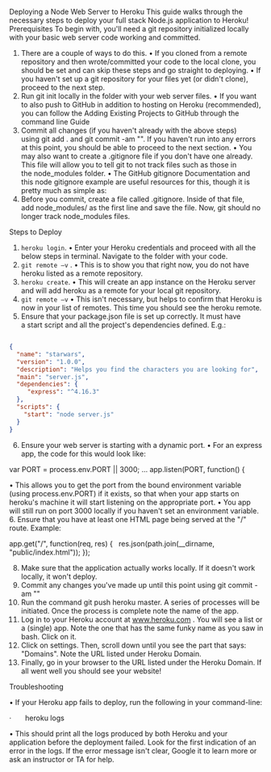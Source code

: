 Deploying a Node Web Server to Heroku
This guide walks through the necessary steps to deploy your full stack Node.js application to Heroku!
Prerequisites
To begin with, you'll need a git repository initialized locally with your basic web server code working and committed.

1. There are a couple of ways to do this.
• If you cloned from a remote repository and then wrote/committed your code to the local clone, you should be set and can skip these steps and go straight to deploying.
• If you haven't set up a git repository for your files yet (or didn't clone), proceed to the next step.
2. Run git init locally in the folder with your web server files.
• If you want to also push to GitHub in addition to hosting on Heroku (recommended), you can follow the Adding Existing Projects to GitHub through the command line Guide
3. Commit all changes (if you haven't already with the above steps) using git add . and git commit -am "<message>". If you haven't run into any errors at this point, you should be able to proceed to the next section.
• You may also want to create a .gitignore file if you don't have one already. This file will allow you to tell git to not track files such as those in the node_modules folder.
• The GitHub gitignore Documentation and this node gitignore example are useful resources for this, though it is pretty much as simple as:
1. Before you commit, create a file called .gitignore. Inside of that file, add node_modules/ as the first line and save the file. Now, git should no longer track node_modules files.

Steps to Deploy

1. `heroku login`.
• Enter your Heroku credentials and proceed with all the below steps in terminal. Navigate to the folder with your code.
2. `git remote –v` .
• This is to show you that right now, you do not have heroku listed as a remote repository.
3. `heroku create`.
• This will create an app instance on the Heroku server and will add heroku as a remote for your local git repository.
4. `git remote –v`
• This isn't necessary, but helps to confirm that Heroku is now in your list of remotes. This time you should see the heroku remote.
5. Ensure that your package.json file is set up correctly. It must have a start script and all the project's dependencies defined. E.g.:

```json

{
  "name": "starwars",
  "version": "1.0.0",
  "description": "Helps you find the characters you are looking for",
  "main": "server.js",
  "dependencies": {
     "express": "^4.16.3"
  },
  "scripts": {
    "start": "node server.js"
  }
}
```
6. Ensure your web server is starting with a dynamic port.
• For an express app, the code for this would look like:

var PORT = process.env.PORT || 3000;
...
app.listen(PORT, function() {

• This allows you to get the port from the bound environment variable (using process.env.PORT) if it exists, so that when your app starts on heroku's machine it will start listening on the appropriate port.
• You app will still run on port 3000 locally if you haven't set an environment variable.
6. Ensure that you have at least one HTML page being served at the "/" route. Example:

app.get("/", function(req, res) {
  res.json(path.join(__dirname, "public/index.html"));
});

8. Make sure that the application actually works locally. If it doesn't work locally, it won't deploy.
9. Commit any changes you've made up until this point using git commit -am "<message>"
10. Run the command git push heroku master. A series of processes will be initiated. Once the process is complete note the name of the app.
11. Log in to your Heroku account at www.heroku.com . You will see a list or a (single) app. Note the one that has the same funky name as you saw in bash. Click on it.
12. Click on settings. Then, scroll down until you see the part that says: "Domains". Note the URL listed under Heroku Domain.
13. Finally, go in your browser to the URL listed under the Heroku Domain. If all went well you should see your website!

Troubleshooting

• If your Heroku app fails to deploy, run the following in your command-line:

·       heroku logs

• This should print all the logs produced by both Heroku and your application before the deployment failed. Look for the first indication of an error in the logs. If the error message isn't clear, Google it to learn more or ask an instructor or TA for help.
